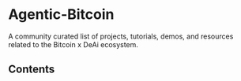# Agentic-Bitcoin
A community curated list of projects, tutorials, demos, and resources related to the Bitcoin x DeAi ecosystem. 

## Contents

